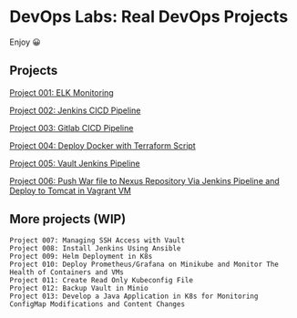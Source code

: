 # DevOps Labs: Real DevOps Projects

Enjoy 😀

## Projects

<!--
```dos
Project 001: ELK Monitoring
Project 002: Jenkins CICD Pipeline
Project 003: Gitlab CICD Pipeline
Project 004: Deploy Docker with Terraform Script
Project 005: Vault Jenkins Pipeline 
Project 006: Push War file to Nexus Repository Via Jenkins Pipeline and Deploy to Tomcat in Vagrant VM
```
-->

[Project 001: ELK Monitoring](001-ELKMonitoring/README.md)

[Project 002: Jenkins CICD Pipeline](002-JenkinsCICD/README.md)

[Project 003: Gitlab CICD Pipeline](003-GitlabCICD/README.md)

[Project 004: Deploy Docker with Terraform Script](004-TerraformDockerDeployment/README.md)

[Project 005: Vault Jenkins Pipeline](005-VaultJenkinsCICD/README.md)

[Project 006: Push War file to Nexus Repository Via Jenkins Pipeline and Deploy to Tomcat in Vagrant VM](006-NexusJenkinsVagrantCICD/README.md)

## More projects (WIP)

```dos
Project 007: Managing SSH Access with Vault
Project 008: Install Jenkins Using Ansible
Project 009: Helm Deployment in K8s
Project 010: Deploy Prometheus/Grafana on Minikube and Monitor The Health of Containers and VMs
Project 011: Create Read Only Kubeconfig File
Project 012: Backup Vault in Minio
Project 013: Develop a Java Application in K8s for Monitoring ConfigMap Modifications and Content Changes
```
